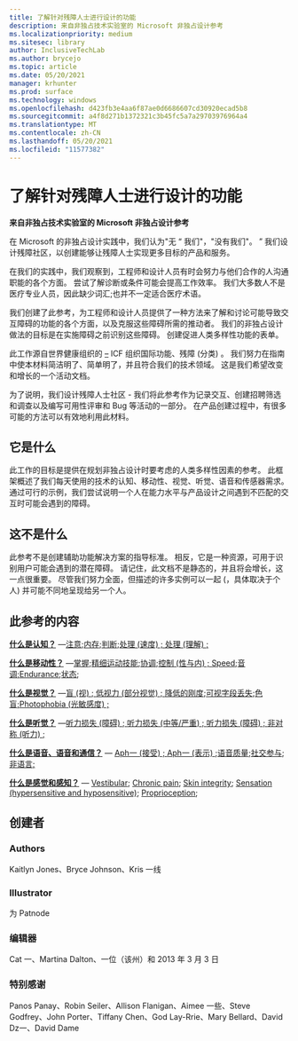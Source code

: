 ```yaml
---
title: 了解针对残障人士进行设计的功能
description: 来自非独占技术实验室的 Microsoft 非独占设计参考
ms.localizationpriority: medium
ms.sitesec: library
author: InclusiveTechLab
ms.author: brycejo
ms.topic: article
ms.date: 05/20/2021
manager: krhunter
ms.prod: surface
ms.technology: windows
ms.openlocfilehash: d423fb3e4aa6f87ae0d6686607cd30920ecad5b8
ms.sourcegitcommit: a4f8d271b1372321c3b45fc5a7a29703976964a4
ms.translationtype: MT
ms.contentlocale: zh-CN
ms.lasthandoff: 05/20/2021
ms.locfileid: "11577382"
---
```

# <a name="understanding-function-to-design-for-disabilities"></a>了解针对残障人士进行设计的功能
**来自非独占技术实验室的 Microsoft 非独占设计参考**

在 Microsoft 的非独占设计实践中，我们认为"无 &ldquo; 我们"，"没有我们"。 &rdquo; 我们设计残障社区，以创建能够让残障人士实现更多目标的产品和服务。 

在我们的实践中，我们观察到，工程师和设计人员有时会努力与他们合作的人沟通职能的各个方面。 尝试了解诊断或条件可能会提高工作效率。 我们大多数人不是医疗专业人员，因此缺少词汇;也并不一定适合医疗术语。

我们创建了此参考，为工程师和设计人员提供了一种方法来了解和讨论可能导致交互障碍的功能的各个方面，以及克服这些障碍所需的推动者。 我们的非独占设计做法的目标是在实施障碍之前识别这些障碍。 创建促进人类多样性功能的表单。

此工作源自世界健康组织的 [–](https://www.who.int/standards/classifications/international-classification-of-functioning-disability-and-health) ICF 组织国际功能、残障 (分类) 。 我们努力在指南中使本材料简洁明了、简单明了，并且符合我们的技术领域。 这是我们希望改变和增长的一个活动文档。

为了说明，我们设计残障人士社区 - 我们将此参考作为记录交互、创建招聘筛选和调查以及编写可用性评审和 Bug 等活动的一部分。 在产品创建过程中，有很多可能的方法可以有效地利用此材料。

## <a name="what-this-is"></a>它是什么

此工作的目标是提供在规划非独占设计时要考虑的人类多样性因素的参考。 此框架概述了我们每天使用的技术的认知、移动性、视觉、听觉、语音和传感器需求。 通过可行的示例，我们尝试说明一个人在能力水平与产品设计之间遇到不匹配的交互时可能会遇到的障碍。

## <a name="what-this-is-not"></a>这不是什么

此参考不是创建辅助功能解决方案的指导标准。 相反，它是一种资源，可用于识别用户可能会遇到的潜在障碍。 请记住，此文档不是静态的，并且将会增长，这一点很重要。 尽管我们努力全面，但描述的许多实例可以一起 (，具体取决于个人) 并可能不同地呈现给另一个人。

## <a name="contents-of-this-reference"></a>此参考的内容

**[什么是认知？](cognition.md)** —[注意](cognition-attention.md);[内存](cognition-memory.md);[判断](cognition-judgment.md);[处理 (速度) ; ](cognition-processing-speed.md)[处理 (理解) ; ](cognition-processing-comprehension.md) 

**[什么是移动性？](mobility.md)** —[掌握](mobility-grasp.md);[精细运动技能](mobility-fine-motor-skills.md);[协调](mobility-coordination.md);[控制 (性与内) ; ](mobility-control.md)[Speed](mobility-speed.md);[音调;](mobility-muscle-tone.md)[Endurance](mobility-endurance.md);[状态](mobility-posture.md); 

**[什么是视觉？](vision.md)** —[盲 (视) ; ](vision-blindness-sightlessness.md)[低视力 (部分视觉) ; ](vision-low-vision-partially-sighted.md)[降低的刚度](vision-decreased-acuity.md);[可视字段丢失](vision-visual-field-loss.md);[色盲;](vision-color-blindness.md)[Photophobia (光敏感度) ; ](vision-photophobia-light-sensitivity.md) 

**[什么是听觉？](hearing.md)** —[听力损失 (障碍) ; ](hearing-mild.md)[听力损失 (中等/严重) ; ](hearing-moderate-severe.md)[听力损失 (障碍) ; ](hearing-profound.md)[非对称 (听力) ; ](hearing-asymmetrical.md) 

**[什么是语音、语音和通信？](voice-speech-communication.md)** — [Aph一 (接受) ; ](voice-speech-communication-aphasia-receptive.md)[Aph一 (表示) ](voice-speech-communication-aphasia-expressive.md);[语音质量](voice-speech-communication-speech-quality.md);[社交参与](voice-speech-communication-social-participation.md);[非语言;](voice-speech-communication-non-verbal.md) 

**[什么是感觉和感知？](sensation-perception.md)** — [Vestibular](sensation-perception-vestibular.md); [Chronic pain](sensation-perception-chronic-pain.md); [Skin integrity](sensation-perception-skin-integrity.md); [Sensation (hypersensitive and hyposensitive)](sensation-perception-sensation.md); [Proprioception](sensation-perception-proprioception.md); 

## <a name="created-by"></a>创建者

### <a name="authors"></a>Authors
Kaitlyn Jones、Bryce Johnson、Kris 一线

### <a name="illustrator"></a>Illustrator
为 Patnode

### <a name="editors"></a>编辑器
Cat 一、Martina Dalton、一位（该州）和 2013 年 3 月 3 日

### <a name="special-thanks"></a>特别感谢
Panos Panay、Robin Seiler、Allison Flanigan、Aimee 一些、Steve Godfrey、John Porter、Tiffany Chen、God Lay-Rrie、Mary Bellard、David Dz一、David Dame


[comment]: # (包含页脚)
